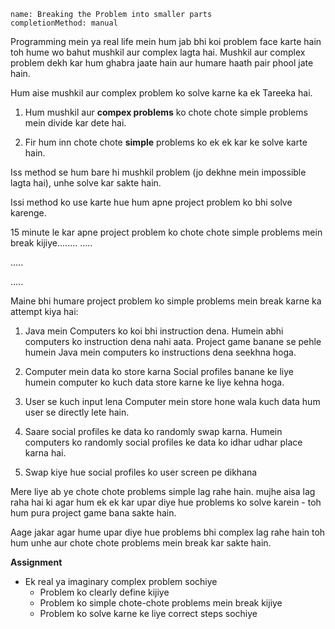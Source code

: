 ```ngMeta
name: Breaking the Problem into smaller parts
completionMethod: manual
```

Programming mein ya real life mein hum jab bhi koi problem face karte hain toh hume wo bahut mushkil aur complex lagta hai. Mushkil aur complex problem dekh kar hum ghabra jaate hain aur humare haath pair phool jate hain.

Hum aise mushkil aur complex problem ko solve karne ka ek Tareeka hai.

1. Hum mushkil aur __compex problems__ ko chote chote simple problems mein divide kar dete hai.

2. Fir hum inn chote chote __simple__ problems ko ek ek kar ke solve karte hain.

Iss method se hum bare hi mushkil problem (jo dekhne mein impossible lagta hai), unhe solve kar sakte hain.

Issi method ko use karte hue hum apne project problem ko bhi solve karenge.


15 minute le kar apne project problem ko chote chote simple problems mein break kijiye........
.....

.....

.....


Maine bhi humare project problem ko simple problems mein break karne ka attempt kiya hai:

1. Java mein Computers ko koi bhi instruction dena.
Humein abhi computers ko instruction dena nahi aata. Project game banane se pehle humein Java mein computers ko instructions dena seekhna hoga.

2. Computer mein data ko store karna
Social profiles banane ke liye humein computer ko kuch data store karne ke liye kehna hoga.

3. User se kuch input lena
Computer mein store hone wala kuch data hum user se directly lete hain.

4. Saare social profiles ke data ko randomly swap karna.
Humein computers ko randomly social profiles ke data ko idhar udhar place karna hai.

5. Swap kiye hue social profiles ko user screen pe dikhana


Mere liye ab ye chote chote problems simple lag rahe hain. mujhe aisa lag raha hai ki agar hum ek ek kar upar diye hue problems ko solve karein - toh hum pura project game bana sakte hain.

Aage jakar agar hume upar diye hue problems bhi complex lag rahe hain toh hum unhe aur chote chote problems mein break kar sakte hain.

**Assignment**

- Ek real ya imaginary complex problem sochiye
    - Problem ko clearly define kijiye
    - Problem ko simple chote-chote problems mein break kijiye
    - Problem ko solve karne ke liye correct steps sochiye





